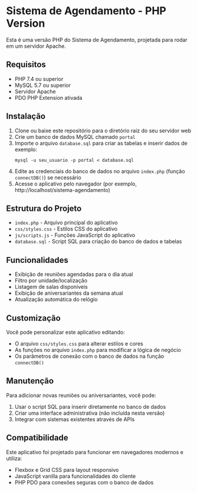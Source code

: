 
# Sistema de Agendamento - PHP Version

Esta é uma versão PHP do Sistema de Agendamento, projetada para rodar em um servidor Apache.

## Requisitos

- PHP 7.4 ou superior
- MySQL 5.7 ou superior
- Servidor Apache
- PDO PHP Extension ativada

## Instalação

1. Clone ou baixe este repositório para o diretório raiz do seu servidor web
2. Crie um banco de dados MySQL chamado `portal`
3. Importe o arquivo `database.sql` para criar as tabelas e inserir dados de exemplo:
   ```
   mysql -u seu_usuario -p portal < database.sql
   ```
4. Edite as credenciais do banco de dados no arquivo `index.php` (função `connectDB()`) se necessário
5. Acesse o aplicativo pelo navegador (por exemplo, http://localhost/sistema-agendamento)

## Estrutura do Projeto

- `index.php` - Arquivo principal do aplicativo
- `css/styles.css` - Estilos CSS do aplicativo
- `js/scripts.js` - Funções JavaScript do aplicativo
- `database.sql` - Script SQL para criação do banco de dados e tabelas

## Funcionalidades

- Exibição de reuniões agendadas para o dia atual
- Filtro por unidade/localização
- Listagem de salas disponíveis
- Exibição de aniversariantes da semana atual
- Atualização automática do relógio

## Customização

Você pode personalizar este aplicativo editando:

- O arquivo `css/styles.css` para alterar estilos e cores
- As funções no arquivo `index.php` para modificar a lógica de negócio
- Os parâmetros de conexão com o banco de dados na função `connectDB()`

## Manutenção

Para adicionar novas reuniões ou aniversariantes, você pode:

1. Usar o script SQL para inserir diretamente no banco de dados
2. Criar uma interface administrativa (não incluída nesta versão)
3. Integrar com sistemas existentes através de APIs

## Compatibilidade

Este aplicativo foi projetado para funcionar em navegadores modernos e utiliza:

- Flexbox e Grid CSS para layout responsivo
- JavaScript vanilla para funcionalidades do cliente
- PHP PDO para conexões seguras com o banco de dados
